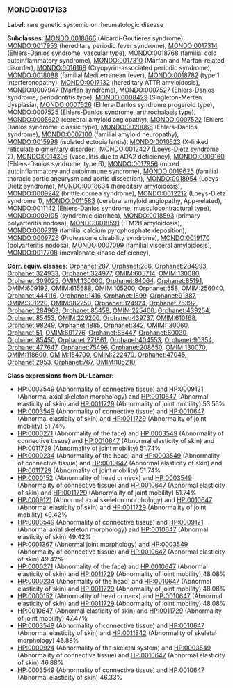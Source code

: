 
### [MONDO:0017133](http://purl.obolibrary.org/obo/MONDO_0017133)
**Label:** rare genetic systemic or rheumatologic disease

**Subclasses:** [MONDO:0018866](http://purl.obolibrary.org/obo/MONDO_0018866) (Aicardi-Goutieres syndrome), [MONDO:0017953](http://purl.obolibrary.org/obo/MONDO_0017953) (hereditary periodic fever syndrome), [MONDO:0017314](http://purl.obolibrary.org/obo/MONDO_0017314) (Ehlers-Danlos syndrome, vascular type), [MONDO:0018768](http://purl.obolibrary.org/obo/MONDO_0018768) (familial cold autoinflammatory syndrome), [MONDO:0017310](http://purl.obolibrary.org/obo/MONDO_0017310) (Marfan and Marfan-related disorder), [MONDO:0016168](http://purl.obolibrary.org/obo/MONDO_0016168) (Cryopyrin-associated periodic syndrome), [MONDO:0018088](http://purl.obolibrary.org/obo/MONDO_0018088) (familial Mediterranean fever), [MONDO:0018782](http://purl.obolibrary.org/obo/MONDO_0018782) (type 1 interferonopathy), [MONDO:0017132](http://purl.obolibrary.org/obo/MONDO_0017132) (hereditary ATTR amyloidosis), [MONDO:0007947](http://purl.obolibrary.org/obo/MONDO_0007947) (Marfan syndrome), [MONDO:0007527](http://purl.obolibrary.org/obo/MONDO_0007527) (Ehlers-Danlos syndrome, periodontitis type), [MONDO:0008429](http://purl.obolibrary.org/obo/MONDO_0008429) (Singleton-Merten dysplasia), [MONDO:0007526](http://purl.obolibrary.org/obo/MONDO_0007526) (Ehlers-Danlos syndrome progeroid type), [MONDO:0007525](http://purl.obolibrary.org/obo/MONDO_0007525) (Ehlers-Danlos syndrome, arthrochalasis type), [MONDO:0005620](http://purl.obolibrary.org/obo/MONDO_0005620) (cerebral amyloid angiopathy), [MONDO:0007522](http://purl.obolibrary.org/obo/MONDO_0007522) (Ehlers-Danlos syndrome, classic type), [MONDO:0020066](http://purl.obolibrary.org/obo/MONDO_0020066) (Ehlers-Danlos syndrome), [MONDO:0007100](http://purl.obolibrary.org/obo/MONDO_0007100) (familial amyloid neuropathy), [MONDO:0015998](http://purl.obolibrary.org/obo/MONDO_0015998) (isolated ectopia lentis), [MONDO:0010523](http://purl.obolibrary.org/obo/MONDO_0010523) (X-linked reticulate pigmentary disorder), [MONDO:0012427](http://purl.obolibrary.org/obo/MONDO_0012427) (Loeys-Dietz syndrome 2), [MONDO:0014306](http://purl.obolibrary.org/obo/MONDO_0014306) (vasculitis due to ADA2 deficiency), [MONDO:0009160](http://purl.obolibrary.org/obo/MONDO_0009160) (Ehlers-Danlos syndrome, type 6), [MONDO:0017956](http://purl.obolibrary.org/obo/MONDO_0017956) (mixed autoinflammatory and autoimmune syndrome), [MONDO:0019625](http://purl.obolibrary.org/obo/MONDO_0019625) (familial thoracic aortic aneurysm and aortic dissection), [MONDO:0018954](http://purl.obolibrary.org/obo/MONDO_0018954) (Loeys-Dietz syndrome), [MONDO:0018634](http://purl.obolibrary.org/obo/MONDO_0018634) (hereditary amyloidosis), [MONDO:0009242](http://purl.obolibrary.org/obo/MONDO_0009242) (brittle cornea syndrome), [MONDO:0012212](http://purl.obolibrary.org/obo/MONDO_0012212) (Loeys-Dietz syndrome 1), [MONDO:0011583](http://purl.obolibrary.org/obo/MONDO_0011583) (cerebral amyloid angiopathy, App-related), [MONDO:0011142](http://purl.obolibrary.org/obo/MONDO_0011142) (Ehlers-Danlos syndrome, musculocontractural type), [MONDO:0009105](http://purl.obolibrary.org/obo/MONDO_0009105) (syndromic diarrhea), [MONDO:0018593](http://purl.obolibrary.org/obo/MONDO_0018593) (primary polyarteritis nodosa), [MONDO:0018591](http://purl.obolibrary.org/obo/MONDO_0018591) (ITM2B amyloidosis), [MONDO:0007319](http://purl.obolibrary.org/obo/MONDO_0007319) (familial calcium pyrophosphate deposition), [MONDO:0009726](http://purl.obolibrary.org/obo/MONDO_0009726) (Proteasome disability syndrome), [MONDO:0019170](http://purl.obolibrary.org/obo/MONDO_0019170) (polyarteritis nodosa), [MONDO:0007099](http://purl.obolibrary.org/obo/MONDO_0007099) (familial visceral amyloidosis), [MONDO:0017708](http://purl.obolibrary.org/obo/MONDO_0017708) (mevalonate kinase deficiency), 

**Corr. equiv. classes:** [Orphanet:287](http://www.orpha.net/ORDO/Orphanet_287), [Orphanet:286](http://www.orpha.net/ORDO/Orphanet_286), [Orphanet:284993](http://www.orpha.net/ORDO/Orphanet_284993), [Orphanet:324933](http://www.orpha.net/ORDO/Orphanet_324933), [Orphanet:324977](http://www.orpha.net/ORDO/Orphanet_324977), [OMIM:605714](http://purl.obolibrary.org/obo/OMIM_605714), [OMIM:130080](http://purl.obolibrary.org/obo/OMIM_130080), [Orphanet:309025](http://www.orpha.net/ORDO/Orphanet_309025), [OMIM:130000](http://purl.obolibrary.org/obo/OMIM_130000), [Orphanet:84064](http://www.orpha.net/ORDO/Orphanet_84064), [Orphanet:85191](http://www.orpha.net/ORDO/Orphanet_85191), [OMIM:609192](http://purl.obolibrary.org/obo/OMIM_609192), [OMIM:615688](http://purl.obolibrary.org/obo/OMIM_615688), [OMIM:105200](http://purl.obolibrary.org/obo/OMIM_105200), [Orphanet:558](http://www.orpha.net/ORDO/Orphanet_558), [OMIM:256040](http://purl.obolibrary.org/obo/OMIM_256040), [Orphanet:444116](http://www.orpha.net/ORDO/Orphanet_444116), [Orphanet:1416](http://www.orpha.net/ORDO/Orphanet_1416), [Orphanet:1899](http://www.orpha.net/ORDO/Orphanet_1899), [Orphanet:91387](http://www.orpha.net/ORDO/Orphanet_91387), [OMIM:301220](http://purl.obolibrary.org/obo/OMIM_301220), [OMIM:182250](http://purl.obolibrary.org/obo/OMIM_182250), [Orphanet:324924](http://www.orpha.net/ORDO/Orphanet_324924), [Orphanet:75392](http://www.orpha.net/ORDO/Orphanet_75392), [Orphanet:284963](http://www.orpha.net/ORDO/Orphanet_284963), [Orphanet:85458](http://www.orpha.net/ORDO/Orphanet_85458), [OMIM:225400](http://purl.obolibrary.org/obo/OMIM_225400), [Orphanet:439254](http://www.orpha.net/ORDO/Orphanet_439254), [Orphanet:85453](http://www.orpha.net/ORDO/Orphanet_85453), [OMIM:229200](http://purl.obolibrary.org/obo/OMIM_229200), [Orphanet:439737](http://www.orpha.net/ORDO/Orphanet_439737), [OMIM:610168](http://purl.obolibrary.org/obo/OMIM_610168), [Orphanet:98249](http://www.orpha.net/ORDO/Orphanet_98249), [Orphanet:1885](http://www.orpha.net/ORDO/Orphanet_1885), [Orphanet:342](http://www.orpha.net/ORDO/Orphanet_342), [OMIM:130060](http://purl.obolibrary.org/obo/OMIM_130060), [Orphanet:51](http://www.orpha.net/ORDO/Orphanet_51), [OMIM:601776](http://purl.obolibrary.org/obo/OMIM_601776), [Orphanet:85447](http://www.orpha.net/ORDO/Orphanet_85447), [Orphanet:60030](http://www.orpha.net/ORDO/Orphanet_60030), [Orphanet:85450](http://www.orpha.net/ORDO/Orphanet_85450), [Orphanet:271861](http://www.orpha.net/ORDO/Orphanet_271861), [Orphanet:404553](http://www.orpha.net/ORDO/Orphanet_404553), [Orphanet:90354](http://www.orpha.net/ORDO/Orphanet_90354), [Orphanet:477647](http://www.orpha.net/ORDO/Orphanet_477647), [Orphanet:75496](http://www.orpha.net/ORDO/Orphanet_75496), [Orphanet:208650](http://www.orpha.net/ORDO/Orphanet_208650), [OMIM:130070](http://purl.obolibrary.org/obo/OMIM_130070), [OMIM:118600](http://purl.obolibrary.org/obo/OMIM_118600), [OMIM:154700](http://purl.obolibrary.org/obo/OMIM_154700), [OMIM:222470](http://purl.obolibrary.org/obo/OMIM_222470), [Orphanet:47045](http://www.orpha.net/ORDO/Orphanet_47045), [Orphanet:2953](http://www.orpha.net/ORDO/Orphanet_2953), [Orphanet:767](http://www.orpha.net/ORDO/Orphanet_767), [OMIM:105210](http://purl.obolibrary.org/obo/OMIM_105210), 

**Class expressions from DL-Learner:**

- [HP:0003549](http://purl.obolibrary.org/obo/HP_0003549) (Abnormality of connective tissue) and [HP:0009121](http://purl.obolibrary.org/obo/HP_0009121) (Abnormal axial skeleton morphology) and [HP:0010647](http://purl.obolibrary.org/obo/HP_0010647) (Abnormal elasticity of skin) and [HP:0011729](http://purl.obolibrary.org/obo/HP_0011729) (Abnormality of joint mobility) 53.55%
- [HP:0003549](http://purl.obolibrary.org/obo/HP_0003549) (Abnormality of connective tissue) and [HP:0010647](http://purl.obolibrary.org/obo/HP_0010647) (Abnormal elasticity of skin) and [HP:0011729](http://purl.obolibrary.org/obo/HP_0011729) (Abnormality of joint mobility) 51.74%
- [HP:0000271](http://purl.obolibrary.org/obo/HP_0000271) (Abnormality of the face) and [HP:0003549](http://purl.obolibrary.org/obo/HP_0003549) (Abnormality of connective tissue) and [HP:0010647](http://purl.obolibrary.org/obo/HP_0010647) (Abnormal elasticity of skin) and [HP:0011729](http://purl.obolibrary.org/obo/HP_0011729) (Abnormality of joint mobility) 51.74%
- [HP:0000234](http://purl.obolibrary.org/obo/HP_0000234) (Abnormality of the head) and [HP:0003549](http://purl.obolibrary.org/obo/HP_0003549) (Abnormality of connective tissue) and [HP:0010647](http://purl.obolibrary.org/obo/HP_0010647) (Abnormal elasticity of skin) and [HP:0011729](http://purl.obolibrary.org/obo/HP_0011729) (Abnormality of joint mobility) 51.74%
- [HP:0000152](http://purl.obolibrary.org/obo/HP_0000152) (Abnormality of head or neck) and [HP:0003549](http://purl.obolibrary.org/obo/HP_0003549) (Abnormality of connective tissue) and [HP:0010647](http://purl.obolibrary.org/obo/HP_0010647) (Abnormal elasticity of skin) and [HP:0011729](http://purl.obolibrary.org/obo/HP_0011729) (Abnormality of joint mobility) 51.74%
- [HP:0009121](http://purl.obolibrary.org/obo/HP_0009121) (Abnormal axial skeleton morphology) and [HP:0010647](http://purl.obolibrary.org/obo/HP_0010647) (Abnormal elasticity of skin) and [HP:0011729](http://purl.obolibrary.org/obo/HP_0011729) (Abnormality of joint mobility) 49.42%
- [HP:0003549](http://purl.obolibrary.org/obo/HP_0003549) (Abnormality of connective tissue) and [HP:0009121](http://purl.obolibrary.org/obo/HP_0009121) (Abnormal axial skeleton morphology) and [HP:0010647](http://purl.obolibrary.org/obo/HP_0010647) (Abnormal elasticity of skin) 49.42%
- [HP:0001367](http://purl.obolibrary.org/obo/HP_0001367) (Abnormal joint morphology) and [HP:0003549](http://purl.obolibrary.org/obo/HP_0003549) (Abnormality of connective tissue) and [HP:0010647](http://purl.obolibrary.org/obo/HP_0010647) (Abnormal elasticity of skin) 49.42%
- [HP:0000271](http://purl.obolibrary.org/obo/HP_0000271) (Abnormality of the face) and [HP:0010647](http://purl.obolibrary.org/obo/HP_0010647) (Abnormal elasticity of skin) and [HP:0011729](http://purl.obolibrary.org/obo/HP_0011729) (Abnormality of joint mobility) 48.08%
- [HP:0000234](http://purl.obolibrary.org/obo/HP_0000234) (Abnormality of the head) and [HP:0010647](http://purl.obolibrary.org/obo/HP_0010647) (Abnormal elasticity of skin) and [HP:0011729](http://purl.obolibrary.org/obo/HP_0011729) (Abnormality of joint mobility) 48.08%
- [HP:0000152](http://purl.obolibrary.org/obo/HP_0000152) (Abnormality of head or neck) and [HP:0010647](http://purl.obolibrary.org/obo/HP_0010647) (Abnormal elasticity of skin) and [HP:0011729](http://purl.obolibrary.org/obo/HP_0011729) (Abnormality of joint mobility) 48.08%
- [HP:0010647](http://purl.obolibrary.org/obo/HP_0010647) (Abnormal elasticity of skin) and [HP:0011729](http://purl.obolibrary.org/obo/HP_0011729) (Abnormality of joint mobility) 47.47%
- [HP:0003549](http://purl.obolibrary.org/obo/HP_0003549) (Abnormality of connective tissue) and [HP:0010647](http://purl.obolibrary.org/obo/HP_0010647) (Abnormal elasticity of skin) and [HP:0011842](http://purl.obolibrary.org/obo/HP_0011842) (Abnormality of skeletal morphology) 46.88%
- [HP:0000924](http://purl.obolibrary.org/obo/HP_0000924) (Abnormality of the skeletal system) and [HP:0003549](http://purl.obolibrary.org/obo/HP_0003549) (Abnormality of connective tissue) and [HP:0010647](http://purl.obolibrary.org/obo/HP_0010647) (Abnormal elasticity of skin) 46.88%
- [HP:0003549](http://purl.obolibrary.org/obo/HP_0003549) (Abnormality of connective tissue) and [HP:0010647](http://purl.obolibrary.org/obo/HP_0010647) (Abnormal elasticity of skin) 46.33%



